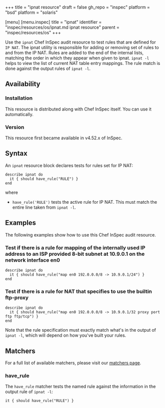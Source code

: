 +++
title = "ipnat resource"
draft = false
gh_repo = "inspec"
platform = "bsd"
platform = "solaris"

[menu]
  [menu.inspec]
    title = "ipnat"
    identifier = "inspec/resources/os/ipnat.md ipnat resource"
    parent = "inspec/resources/os"
+++

Use the `ipnat` Chef InSpec audit resource to test rules that are defined for `IP NAT`. The ipnat utility is responsible for adding or removing set of rules to and from the IP NAT. Rules are added to the end of the internal lists, matching the order in which they appear when given to ipnat. `ipnat -l` helps to view the list of current NAT table entry mappings. The rule match is done against the output rules of `ipnat -l`.

## Availability

### Installation

This resource is distributed along with Chef InSpec itself. You can use it automatically.

### Version

This resource first became available in v4.52.x of InSpec.

## Syntax

An `ipnat` resource block declares tests for rules set for IP NAT:

    describe ipnat do
      it { should have_rule("RULE") }
    end

where

- `have_rule('RULE')` tests the active rule for IP NAT. This must match the entire line taken from `ipnat -l`.

## Examples

The following examples show how to use this Chef InSpec audit resource.

### Test if there is a rule for mapping of the internally used IP address to an ISP provided 8-bit subnet at 10.9.0.1 on the network interface en0

    describe ipnat do
      it { should have_rule("map en0 192.0.0.0/8 -> 10.9.0.1/24") }
    end

### Test if there is a rule for NAT that specifies to use the builtin ftp-proxy

    describe ipnat do
      it { should have_rule("map en0 192.0.0.0/8 -> 10.9.0.1/32 proxy port ftp ftp/tcp") }
    end

Note that the rule specification must exactly match what's in the output of `ipnat -l`, which will depend on how you've built your rules.

## Matchers

For a full list of available matchers, please visit our [matchers page](/inspec/matchers/).

### have_rule

The `have_rule` matcher tests the named rule against the information in the output rule of `ipnat -l`:

    it { should have_rule("RULE") }
